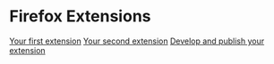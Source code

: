 # Firefox Extensions
[Your first extension](https://developer.mozilla.org/en-US/docs/Mozilla/Add-ons/WebExtensions/Your_first_WebExtension)
[Your second extension](https://developer.mozilla.org/en-US/docs/Mozilla/Add-ons/WebExtensions/Your_second_WebExtension)
[Develop and publish your extension](https://developer.mozilla.org/en-US/docs/Mozilla/Add-ons/WebExtensions/What_next_)